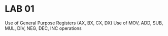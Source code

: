 # LAB 01
Use of General Purpose Registers (AX, BX, CX, DX)
Use of MOV, ADD, SUB, MUL, DIV, NEG, DEC, INC operations
